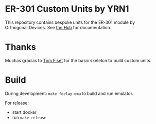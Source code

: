 # ER-301 Custom Units by YRN1

This repository contains bespoke units for the ER-301 module by Orthogonal Devices. See [the Hub](https://er301-hub.netlify.app) for documentation.

# Thanks

Muchas gracias to [Tom Fiset](https://github.com/tmfset) for the basic skeleton to build custom units.

# Build

During development: `make fdelay-emu` to build and run emulator.

For release:

- start docker
- run `make release`